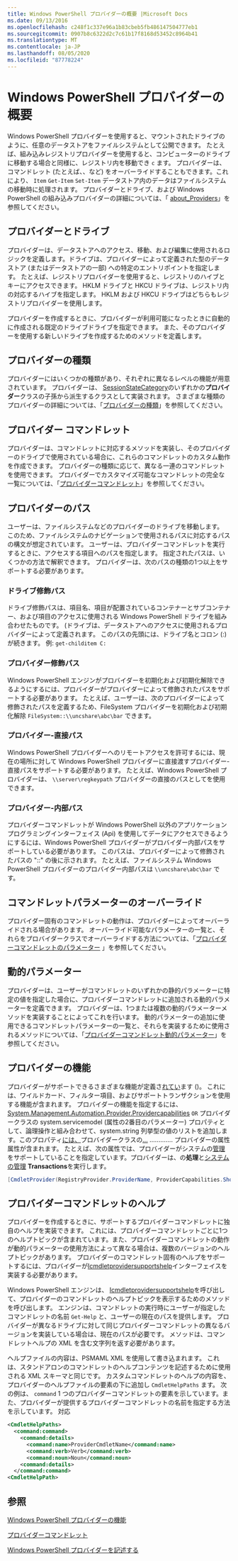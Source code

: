 ```yaml
---
title: Windows PowerShell プロバイダーの概要 |Microsoft Docs
ms.date: 09/13/2016
ms.openlocfilehash: c248f1c337e96a1b83cbeb5fb486147504777eb1
ms.sourcegitcommit: 0907b8c6322d2c7c61b17f8168d53452c8964b41
ms.translationtype: MT
ms.contentlocale: ja-JP
ms.lasthandoff: 08/05/2020
ms.locfileid: "87778224"
---
```

# <a name="windows-powershell-provider-overview"></a>Windows PowerShell プロバイダーの概要

Windows PowerShell プロバイダーを使用すると、マウントされたドライブのように、任意のデータストアをファイルシステムとして公開できます。 たとえば、組み込みレジストリプロバイダーを使用すると、コンピューターのドライブに移動する場合と同様に、レジストリ内を移動でき `c` ます。 プロバイダーは、コマンドレット (たとえば、、など) をオーバーライドすることもできます。これにより、 `Item` `Get-Item` `Set-Item` データストア内のデータはファイルシステムの移動時に処理されます。 プロバイダーとドライブ、および Windows PowerShell の組み込みプロバイダーの詳細については、「 [about_Providers](/powershell/module/microsoft.powershell.core/about/about_providers)」を参照してください。

## <a name="providers-and-drives"></a>プロバイダーとドライブ

プロバイダーは、データストアへのアクセス、移動、および編集に使用されるロジックを定義します。ドライブは、プロバイダーによって定義された型のデータストア (またはデータストアの一部) への特定のエントリポイントを指定します。 たとえば、レジストリプロバイダーを使用すると、レジストリのハイブとキーにアクセスできます。 HKLM ドライブと HKCU ドライブは、レジストリ内の対応するハイブを指定します。 HKLM および HKCU ドライブはどちらもレジストリプロバイダーを使用します。

プロバイダーを作成するときに、プロバイダーが利用可能になったときに自動的に作成される既定のドライブドライブを指定できます。 また、そのプロバイダーを使用する新しいドライブを作成するためのメソッドを定義します。

## <a name="type-of-providers"></a>プロバイダーの種類

プロバイダーにはいくつかの種類があり、それぞれに異なるレベルの機能が用意されています。 プロバイダーは、 [SessionStateCategory](/dotnet/api/system.management.automation.sessionstatecategory?view=pscore-6.2.0)のいずれかの**プロバイダー**クラスの子孫から派生するクラスとして実装されます。 さまざまな種類のプロバイダーの詳細については、「[プロバイダーの種類](./provider-types.md)」を参照してください。

## <a name="provider-cmdlets"></a>プロバイダー コマンドレット

プロバイダーは、コマンドレットに対応するメソッドを実装し、そのプロバイダーのドライブで使用されている場合に、これらのコマンドレットのカスタム動作を作成できます。 プロバイダーの種類に応じて、異なる一連のコマンドレットを使用できます。 プロバイダーでカスタマイズ可能なコマンドレットの完全な一覧については、「[プロバイダーコマンドレット](./provider-cmdlets.md)」を参照してください。

## <a name="provider-paths"></a>プロバイダーのパス

ユーザーは、ファイルシステムなどのプロバイダーのドライブを移動します。 このため、ファイルシステムのナビゲーションで使用されるパスに対応するパスの構文が想定されています。 ユーザーは、プロバイダーコマンドレットを実行するときに、アクセスする項目へのパスを指定します。 指定されたパスは、いくつかの方法で解釈できます。 プロバイダーは、次のパスの種類の1つ以上をサポートする必要があります。

### <a name="drive-qualified-paths"></a>ドライブ修飾パス

ドライブ修飾パスは、項目名、項目が配置されているコンテナーとサブコンテナー、および項目のアクセスに使用される Windows PowerShell ドライブを組み合わせたものです。 (ドライブは、データストアへのアクセスに使用されるプロバイダーによって定義されます。 このパスの先頭には、ドライブ名とコロン (:) が続きます。 例: `get-childitem C:`

### <a name="provider-qualified-paths"></a>プロバイダー修飾パス

Windows PowerShell エンジンがプロバイダーを初期化および初期化解除できるようにするには、プロバイダーがプロバイダーによって修飾されたパスをサポートする必要があります。 たとえば、ユーザーは、次のプロバイダーによって修飾されたパスを定義するため、FileSystem プロバイダーを初期化および初期化解除 `FileSystem::\\uncshare\abc\bar` できます。

### <a name="provider-direct-paths"></a>プロバイダー-直接パス

Windows PowerShell プロバイダーへのリモートアクセスを許可するには、現在の場所に対して Windows PowerShell プロバイダーに直接渡すプロバイダー-直接パスをサポートする必要があります。 たとえば、Windows PowerShell プロバイダーは、 `\\server\regkeypath` プロバイダーの直接のパスとしてを使用できます。

### <a name="provider-internal-paths"></a>プロバイダー-内部パス

プロバイダーコマンドレットが Windows PowerShell 以外のアプリケーションプログラミングインターフェイス (Api) を使用してデータにアクセスできるようにするには、Windows PowerShell プロバイダーがプロバイダー内部パスをサポートしている必要があります。 このパスは、プロバイダーによって修飾されたパスの "::" の後に示されます。 たとえば、ファイルシステム Windows PowerShell プロバイダーのプロバイダー内部パスは `\\uncshare\abc\bar` です。

## <a name="overriding-cmdlet-parameters"></a>コマンドレットパラメーターのオーバーライド

プロバイダー固有のコマンドレットの動作は、プロバイダーによってオーバーライドされる場合があります。 オーバーライド可能なパラメーターの一覧と、それらをプロバイダークラスでオーバーライドする方法については、「[プロバイダーコマンドレットのパラメーター](./provider-cmdlet-parameters.md) 」を参照してください。

## <a name="dynamic-parameters"></a>動的パラメーター

プロバイダーは、ユーザーがコマンドレットのいずれかの静的パラメーターに特定の値を指定した場合に、プロバイダーコマンドレットに追加される動的パラメーターを定義できます。 プロバイダーは、1つまたは複数の動的パラメーターメソッドを実装することによってこれを行います。 動的パラメーターの追加に使用できるコマンドレットパラメーターの一覧と、それらを実装するために使用されるメソッドについては、「[プロバイダーコマンドレット動的パラメーター](./provider-cmdlet-dynamic-parameters.md)」を参照してください。

## <a name="provider-capabilities"></a>プロバイダーの機能

プロバイダーがサポートできるさまざまな機能が定義さ[れてい](/dotnet/api/System.Management.Automation.Provider.ProviderCapabilities)ます ()。 これには、ワイルドカード、フィルター項目、およびサポートトランザクションを使用する機能が含まれます。 プロバイダーの機能を指定するには、 [System.Management.Automation.Provider.Providercapabilities](/dotnet/api/System.Management.Automation.Provider.ProviderCapabilities) `OR` プロバイダークラスの system.servicemodel (属性の2番目のパラメーター) プロパティとして、論理操作と組み合わせて、system.string 列挙型の値のリストを追加します。このプロパティ[には、](/dotnet/api/System.Management.Automation.Provider.CmdletProviderAttribute.ProviderCapabilities)プロバイダークラスの[...](/dotnet/api/System.Management.Automation.Provider.CmdletProviderAttribute) ............. プロバイダーの属性属性が含まれます。 たとえば、次の属性では、プロバイダーがシステムの[管理](/dotnet/api/System.Management.Automation.Provider.ProviderCapabilities?view=pscore-6.2.0)をサポートしていることを指定しています。プロバイダーは、の**処理**と[システムの管理](/dotnet/api/System.Management.Automation.Provider.ProviderCapabilities?view=pscore-6.2.0) **Transactions**を実行します。

```csharp
[CmdletProvider(RegistryProvider.ProviderName, ProviderCapabilities.ShouldProcess | ProviderCapabilities.Transactions)]

```

## <a name="provider-cmdlet-help"></a>プロバイダーコマンドレットのヘルプ

プロバイダーを作成するときに、サポートするプロバイダーコマンドレットに独自のヘルプを実装できます。 これには、プロバイダーコマンドレットごとに1つのヘルプトピックが含まれています。また、プロバイダーコマンドレットの動作が動的パラメーターの使用方法によって異なる場合は、複数のバージョンのヘルプトピックがあります。 プロバイダーのコマンドレット固有のヘルプをサポートするには、プロバイダーが[Icmdletprovidersupportshelp](/dotnet/api/System.Management.Automation.Provider.ICmdletProviderSupportsHelp)インターフェイスを実装する必要があります。

Windows PowerShell エンジンは、 [Icmdletprovidersupportshelp](/dotnet/api/System.Management.Automation.Provider.ICmdletProviderSupportsHelp.GetHelpMaml)を呼び出して、プロバイダーのコマンドレットのヘルプトピックを表示するためのメソッドを呼び出します。 エンジンは、コマンドレットの実行時にユーザーが指定したコマンドレットの名前 `Get-Help` と、ユーザーの現在のパスを提供します。 プロバイダーが異なるドライブに対して同じプロバイダーコマンドレットの異なるバージョンを実装している場合は、現在のパスが必要です。 メソッドは、コマンドレットヘルプの XML を含む文字列を返す必要があります。

ヘルプファイルの内容は、PSMAML XML を使用して書き込まれます。 これは、スタンドアロンのコマンドレットのヘルプコンテンツを記述するために使用される XML スキーマと同じです。 カスタムコマンドレットのヘルプの内容を、プロバイダーのヘルプファイルの要素の下に追加し `CmdletHelpPaths` ます。 次の例は、 `command` 1 つのプロバイダーコマンドレットの要素を示しています。また、プロバイダーが提供するプロバイダーコマンドレットの名前を指定する方法を示しています。 対応

```xml
<CmdletHelpPaths>
  <command:command>
    <command:details>
      <command:name>ProviderCmdletName</command:name>
      <command:verb>Verb</command:verb>
      <command:noun>Noun</command:noun>
    <command:details>
  </command:command>
<CmdletHelpPath>
```

## <a name="see-also"></a>参照

[Windows PowerShell プロバイダーの機能](./provider-types.md)

[プロバイダーコマンドレット](./provider-cmdlets.md)

[Windows PowerShell プロバイダーを記述する](./writing-a-windows-powershell-provider.md)
